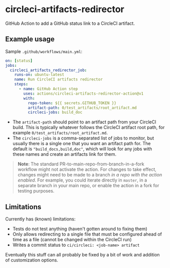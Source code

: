 # circleci-artifacts-redirector

GitHub Action to add a GitHub status link to a CircleCI artifact.

## Example usage

Sample `.github/workflows/main.yml`:

```YAML
on: [status]
jobs:
  circleci_artifacts_redirector_job:
    runs-on: ubuntu-latest
    name: Run CircleCI artifacts redirector
    steps:
      - name: GitHub Action step
        uses: actions/circleci-artifacts-redirector-action@v1
        with:
          repo-token: ${{ secrets.GITHUB_TOKEN }}
          artifact-path: 0/test_artifacts/root_artifact.md
          circleci-jobs: build_doc
```

- The `artifact-path` should point to an artifact path from your CircleCI
  build. This is typically whatever follows the CircleCI artifact root path,
  for example `0/test_artifacts/root_artifact.md`.
- The `circleci-jobs` is a comma-separated list of jobs to monitor, but usually
  there is a single one that you want an artifact path for.
  The default is `"build_docs,build,doc"`, which will look for any
  jobs with these names and create an artifacts link for them.

> **Note**: The standard PR-to-main-repo-from-branch-in-a-fork workflow might
> not activate the action. For changes to take effect, changes might need to be
> made to a branch *in a repo with the action enabled*. For example, you could
> iterate directly in `master`, in a separate branch in your main repo, or
> enable the action in a fork for testing purposes.

## Limitations

Currently has (known) limitations:

- Tests do not test anything (haven't gotten around to fixing them)
- Only allows redirecting to a single file that must be configured ahead of time as a file (cannot be changed within the CircleCI run)
- Writes a commit status to `ci/circleci: <job-name> artifact`

Eventually this stuff can all probably be fixed by a bit of work and addition
of customization options.
